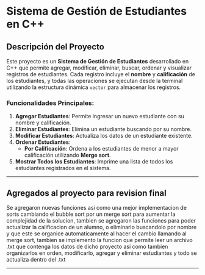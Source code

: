 # Sistema de Gestión de Estudiantes en C++

## Descripción del Proyecto

Este proyecto es un **Sistema de Gestión de Estudiantes** desarrollado en C++ que permite agregar, modificar, eliminar, buscar, ordenar y visualizar registros de estudiantes. Cada registro incluye el **nombre** y **calificación** de los estudiantes, y todas las operaciones se ejecutan desde la terminal utilizando la estructura dinámica `vector` para almacenar los registros.

### Funcionalidades Principales:
1. **Agregar Estudiantes**: Permite ingresar un nuevo estudiante con su nombre y calificación.
2. **Eliminar Estudiantes**: Elimina un estudiante buscando por su nombre.
3. **Modificar Estudiantes**: Actualiza los datos de un estudiante existente.
5. **Ordenar Estudiantes**:
   - **Por Calificación**: Ordena a los estudiantes de menor a mayor calificación utilizando **Merge sort**.
6. **Mostrar Todos los Estudiantes**: Imprime una lista de todos los estudiantes registrados en el sistema.

---
## Agregados al proyecto para revision final

Se agregaron nuevas funciones asi como una mejor implementacion de sorts cambiando el bubble sort por un merge sort para aumentar la complejidad
de la solucion, tambien se agregaron las funciones para poder actualizar la calificacion de un alumno, o eliminarlo buscandolo por nombre y que este se organice 
automaticamente al hacer el cambio llamando al merge sort, tambien se implemento la funcion que permite leer un archivo .txt que contenga los datos de dicho proyecto asi 
como tambien organizarlos en orden, modificarlo, agregar y eliminar estudiantes y todo se actualiza dentro del .txt


---

  

